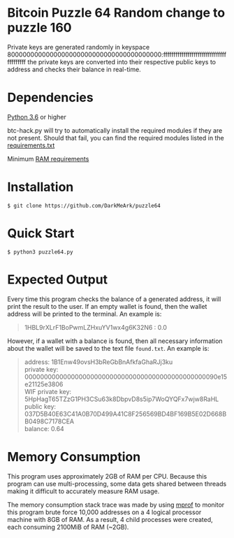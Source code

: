 # Bitcoin Puzzle 64 Random change to puzzle 160

Private keys are generated randomly in keyspace 8000000000000000000000000000000000000000:ffffffffffffffffffffffffffffffffffffffff the private keys are converted into their respective public keys to address and checks their balance in real-time.


# Dependencies

<a href="https://www.python.org/downloads/">Python 3.6</a> or higher

btc-hack.py will try to automatically install the required modules if they are not present. Should that fail, you can find the required modules listed in the <a href="/requirements.txt">requirements.txt<a/>
  
Minimum <a href="#memory-consumption">RAM requirements</a>

# Installation

```
$ git clone https://github.com/DarkMeArk/puzzle64
```

# Quick Start

```
$ python3 puzzle64.py
```

# Expected Output

Every time this program checks the balance of a generated address, it will print the result to the user. If an empty wallet is found, then the wallet address will be printed to the terminal. An example is:

>1HBL9rXLrF1BoPwmLZHxuYV1wx4g6K32N6 : 0.0

However, if a wallet with a balance is found, then all necessary information about the wallet will be saved to the text file `found.txt`. An example is:

>address: 1B1Enw49ovsH3bReGbBnAfkfaGhaRJj3ku<br/>
>private key: 00000000000000000000000000000000000000000000000090e15e21125e3806<br/>
>WIF private key: 5HpHagT65TZzG1PH3CSu63k8DbpvD8s5ip7WoQYQFx7wjw8RaHL<br/>
>public key: 037D5B40E63C41A0B70D499A41C8F256569BD4BF169B5E02D668BB0498C7178CEA<br/>
>balance: 0.64<br/>

# Memory Consumption

This program uses approximately 2GB of RAM per CPU. Because this program can use multi-processing, some data gets shared between threads making it difficult to accurately measure RAM usage.

The memory consumption stack trace was made by using <a href="https://pypi.org/project/memory-profiler/">mprof</a> to monitor this program brute force 10,000 addresses on a 4 logical processor machine with 8GB of RAM. As a result, 4 child processes were created, each consuming 2100MiB of RAM (~2GB).

